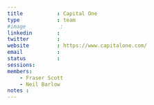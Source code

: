 ```yaml
---
title           : Capital One
type            : team
#image           :
linkedin        :
twitter         :
website         : https://www.capitalone.com/
email           :
status          :
sessions:
members:
    - Fraser Scott
    - Neil Barlow
notes :
---
```




